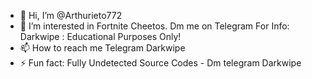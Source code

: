 - 👋 Hi, I’m @Arthurieto772
- 👀 I’m interested in Fortnite Cheetos. Dm me on Telegram For Info: Darkwipe : Educational Purposes Only!
- 📫 How to reach me Telegram Darkwipe
- ⚡ Fun fact: Fully Undetected Source Codes - Dm telegram Darkwipe
